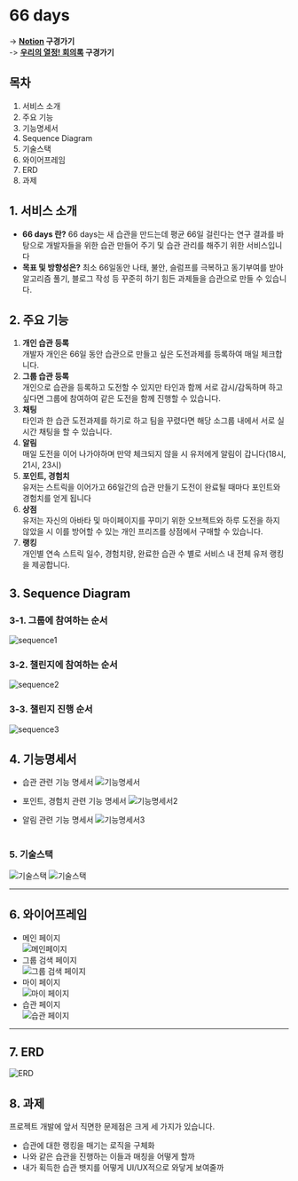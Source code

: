 # 66 days

-> **[Notion](https://checker-clavicle-3f2.notion.site/01f13a28c11e44059a9752581920cbc7) 구경가기**<br>
-> **[우리의 열정! 회의록](https://checker-clavicle-3f2.notion.site/b8cc947fe67c45bea2f91792a5a6380a) 구경가기**

## 목차

1. 서비스 소개
1. 주요 기능
1. 기능명세서
1. Sequence Diagram
1. 기술스택
1. 와이어프레임
1. ERD
1. 과제

## 1. 서비스 소개

- **66 days 란?** 66 days는 새 습관을 만드는데 평균 66일 걸린다는 연구 결과를 바탕으로 개발자들을 위한 습관 만들어 주기 및 습관 관리를 해주기 위한 서비스입니다
- **목표 및 방향성은?** 최소 66일동안 나태, 불안, 슬럼프를 극복하고 동기부여를 받아 알고리즘 풀기, 블로그 작성 등 꾸준히 하기 힘든 과제들을 습관으로 만들 수 있습니다.

## 2. 주요 기능

1. **개인 습관 등록**<br>
   개발자 개인은 66일 동안 습관으로 만들고 싶은 도전과제를 등록하여 매일 체크합니다.<br>
2. **그룹 습관 등록**<br>
   개인으로 습관을 등록하고 도전할 수 있지만 타인과 함께 서로 감시/감독하며 하고 싶다면 그룹에 참여하여 같은 도전을 함께 진행할 수 있습니다.<br>
3. **채팅**<br>
   타인과 한 습관 도전과제를 하기로 하고 팀을 꾸렸다면 해당 소그룹 내에서 서로 실시간 채팅을 할 수 있습니다.<br>
4. **알림**<br>
   매일 도전을 이어 나가야하며 만약 체크되지 않을 시 유저에게 알림이 갑니다(18시, 21시, 23시)
5. **포인트, 경험치**<br>
   유저는 스트릭을 이어가고 66일간의 습관 만들기 도전이 완료될 때마다 포인트와 경험치를 얻게 됩니다<br>
6. **상점**<br>
   유저는 자신의 아바타 및 마이페이지를 꾸미기 위한 오브젝트와 하루 도전을 하지 않았을 시 이를 방어할 수 있는 개인 프리즈를 상점에서 구매할 수 있습니다. <br>
7. **랭킹**<br>
   개인별 연속 스트릭 일수, 경험치량, 완료한 습관 수 별로 서비스 내 전체 유저 랭킹을 제공합니다.

## 3. Sequence Diagram

### 3-1. 그룹에 참여하는 순서

![sequence1](./assets/sequence1.PNG)

### 3-2. 챌린지에 참여하는 순서

![sequence2](./assets/sequence2.PNG)

### 3-3. 챌린지 진행 순서

![sequence3](./assets/sequence3.PNG)

## 4. 기능명세서

- 습관 관련 기능 명세서
  ![기능명세서](./assets/%EA%B8%B0%EB%8A%A5%EB%AA%85%EC%84%B8%EC%84%9C.png)
  <br>

- 포인트, 경험치 관련 기능 명세서
  ![기능명세서2](./assets/%EA%B8%B0%EB%8A%A5%EB%AA%85%EC%84%B8%EC%84%9C2.png)

- 알림 관련 기능 명세서
  ![기능명세서3](./assets/%EA%B8%B0%EB%8A%A5%EB%AA%85%EC%84%B8%EC%84%9C3.png)
  <br>
  <br>

### 5. 기술스택

![기술스택](./assets/기술스택.png)
![기술스택](./assets/기술스택2.png)

---

## 6. 와이어프레임

- 메인 페이지<br>
  ![메인페이지](./assets/wkdbf1.PNG)
- 그룹 검색 페이지<br>
  ![그룹 검색 페이지](./assets/wkdbf2.PNG)
- 마이 페이지<br>
  ![마이 페이지](./assets/wkdbf3.PNG)
- 습관 페이지<br>
  ![습관 페이지](./assets/wkdbf4.PNG)

---

## 7. ERD

![ERD](./assets/wkdbferd.PNG)

## 8. 과제

프로젝트 개발에 앞서 직면한 문제점은 크게 세 가지가 있습니다.

- 습관에 대한 랭킹을 매기는 로직을 구체화
- 나와 같은 습관을 진행하는 이들과 매칭을 어떻게 할까
- 내가 획득한 습관 뱃지를 어떻게 UI/UX적으로 와닿게 보여줄까
